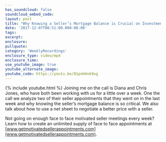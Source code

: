 ```yaml
---
has_soundcloud: false
soundcloud_embed_code: 
layout: post
title: "Why Knowing a Seller’s Mortgage Balance is Crucial on Investment Deals"
date: '2017-12-07T08:51:00.000-08:00'
tags:
excerpt:
enclosure:
pullquote:
category: 'WeeklyRecordings'
enclosure_type: video/mp4
enclosure_time:
use_youtube_image: true
youtube_alternate_image:
youtube_code: https://youtu.be/81pnH4nk9xg
---
```

{% include youtube.html %}
Joining me on the call is Diana and Chris Jones, who have both been working with us for a little over a week. One the call we analyze two of their seller appointments that they went on in the last week and why knowing the seller’s mortgage balance is so critical. We also talk about how to use a net sheet to negotiate a better price with a seller.  

Not going on enough face to face motivated seller meetings every week? Learn how to create an unlimited supply of face to face appointments at [www.getmotivatedsellerappointments.com](www.getmotivatedsellerappointments.com).